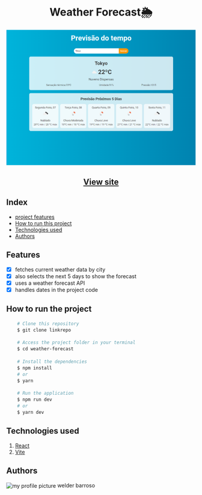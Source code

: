 <h1 align="center">Weather Forecast🌦️</h1>
<img src="./capa.png"/>
<h2 align="center"><a href="https://weatherprev.netlify.app/">View site</a></h2>

## Index

- <a href="#funcionalidades-do-projeto">project features</a>
- <a href="#como-rodar">How to run this project</a>
- <a href="#tecnologias-ultilizadas">Technologies used</a>
- <a href="#pessoas-autoras">Authors</a>

<h2 id="funcionalidades-do-projeto">Features</h2>

 - [x] fetches current weather data by city
 - [x] also selects the next 5 days to show the forecast
 - [x] uses a weather forecast API
 - [x] handles dates in the project code <br>
 
<h2 id="como-rodar">How to run the project</h2>

``` bash
    # Clone this repository
    $ git clone linkrepo

    # Access the project folder in your terminal
    $ cd weather-forecast

    # Install the dependencies
    $ npm install
    # or
    $ yarn

    # Run the application
    $ npm run dev
    # or
    $ yarn dev
```

<h2 id="tecnologias-ultilizadas">Technologies used</h2>

1. [React](https://react.dev/)
2. [Vite](https://vitejs.dev/)
<h2 id="pessoas-autoras">Authors</h2> 
<img width="200" height="200" align="center" alt="my profile picture" src="https://github.com/welderbm.png"/>
welder barroso

